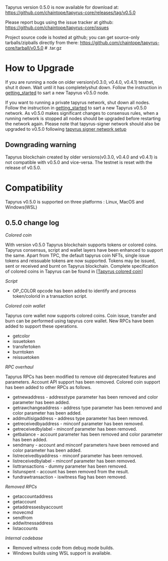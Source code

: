 Tapyrus version 0.5.0 is now available for download at:
  https://github.com/chaintope/tapyrus-core/releases/tag/v0.5.0

Please report bugs using the issue tracker at github:
  https://github.com/chaintope/tapyrus-core/issues

Project source code is hosted at github; you can get
source-only tarballs/zipballs directly from there:
  https://github.com/chaintope/tapyrus-core/tarball/v0.5.0  # .tar.gz


How to Upgrade
==============

If you are running a node on older version(v0.3.0, v0.4.0, v0.4.1) testnet, shut it down. Wait until it has completelyshut down. Follow the instruction in [getting_started](doc/tapyrus/getting_started.md#how-to-start-a-node-on-tapyrus-testnet) to sart a new Tapyrus v0.5.0 node.

If you want to running a private tapyrus network, shut down all nodes. Follow the instruction in [getting_started](doc/tapyrus/getting_started.md#how-to-start-a-new-tapyrus-network) to sart a new Tapyrus v0.5.0 network. As v0.5.0 makes significant changes to consensus rules, when a running network is stopped all nodes should be upgraded before restarting the network again. Please note that tapyrus-signer network should also be upgraded to v0.5.0 following [tapyrus signer network setup](https://github.com/chaintope/tapyrus-signer/blob/master/doc/setup.md#how-to-set-up-new-tapyrus-signer-network)

Downgrading warning
-------------------

Tapyrus blockchain created by older versions(v0.3.0, v0.4.0 and v0.4.1) is not compatible with v0.5.0 and vice-versa. The testnet is reset with the release of v0.5.0.

Compatibility
==============

Tapyrus v0.5.0 is supported on three platforms : Linux, MacOS and Windows(WSL)

0.5.0 change log
------------------

*Colored coin*

With version v0.5.0 Tapyrus blockchain supports tokens or colored coins. Tapyrus consensus, script and wallet layers have been enhanced to support the same. Apart from TPC, the default tapyrus coin NFTs, single issue tokens and reissuable tokens are now supported. Tokens may be issued, sent or received and burnt on Tapyrus blockchain. Complete specification of colored coins in Tapyrus can be found in [[Tapyrus colored coin](../doc/tapyrus/colored_coin.md)]

*Script*

* OP_COLOR opcode has been added to identify and process token/colorid in a transaction script.

*Colored coin wallet*

Tapyrus core wallet now supports colored coins. Coin issue, transfer and burn can be performed using tapyrus core wallet. New RPCs have been added to support these operations.

* getcolor
* issuetoken
* transfertoken
* burntoken
* reissuetoken

*RPC overhaul*

Tapyrus RPCs has been modified to remove old deprecated features and parameters. Account API support has been removed. Colored coin support has been added to other RPCs as follows.

* getnewaddress - addresstype parameter has been removed and color parameter has been added.
* getrawchangeaddress - address type parameter has been removed and color parameter has been added.
* addmultisigaddress - address type parameter has been removed.
* getreceivedbyaddress - minconf parameter has been removed.
* getreceivedbylabel - minconf parameter has been removed.
* getbalance - account parameter has been removed and color parameter has been added.
* sendmany - account and minconf parameters have been removed and color parameter has been added.
* listreceivedbyaddress - minconf parameter has been removed.
* listreceivedbylabel - minconf parameter has been removed.
* listtransactions - dummy parameter has been removed.
* listunspent - account has been removed from the result.
* fundrawtransaction - iswitness flag has been removed.

*Removed RPCs*

* getaccountaddress
* getaccount
* getaddressesbyaccount
* movecmd
* sendfrom
* addwitnessaddress
* listaccounts

*Internal codebase*
* Removed witness code from debug mode builds.
* Windows builds using WSL support is available.
